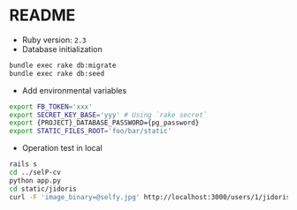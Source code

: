 # README

* Ruby version: `2.3`
* Database initialization
```sh
bundle exec rake db:migrate
bundle exec rake db:seed
```

* Add environmental variables
```sh
export FB_TOKEN='xxx'
export SECRET_KEY_BASE='yyy' # Using `rake secret`
export {PROJECT}_DATABASE_PASSWORD={pg_password}
export STATIC_FILES_ROOT='foo/bar/static'
```

* Operation test in local
```sh
rails s
cd ../selP-cv
python app.py
cd static/jidoris
curl -F 'image_binary=@selfy.jpg' http://localhost:3000/users/1/jidoris
```
